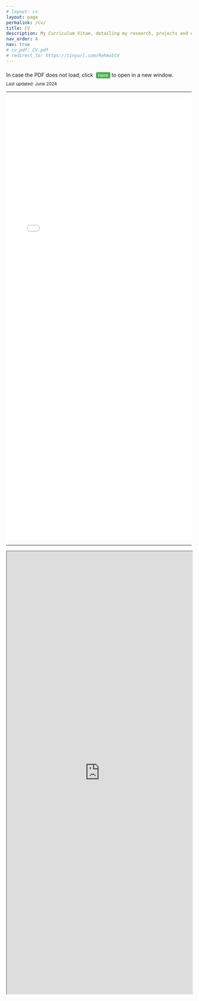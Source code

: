 ```yaml
---
# layout: cv
layout: page
permalink: /cv/
title: CV
description: My Curriculum Vitae, detailing my research, projects and other experiences.
nav_order: 4
nav: true
# cv_pdf: CV.pdf
# redirect_to: https://tinyurl.com/RehmatCV
---
```


<!-- https://drive.google.com/file/d/1n66AEPDVcZ9SJzgoBOQiw0sut9mPGPVR/view?usp=share_link -->
<div class="tba">
In case the PDF does not load, click &nbsp;<button onclick="window.open('https://tinyurl.com/RehmatCV')" class="greenbutton">here</button> to open in a new window.
</div>


<div class="tba"><small>Last updated: June 2024</small></div>
<hr>
<embed src="../assets/pdf/CV.pdf" width="100%" height="1200px" type="application/pdf">
<hr>

<iframe
  src="https://drive.google.com/file/d/1n66AEPDVcZ9SJzgoBOQiw0sut9mPGPVR/preview"
  width="100%"
  height="1200px"
  allowfullscreen="true"
  sallow="autoplay"
></iframe>

<style>
.greenbutton {
  background-color: #4CAF50;
  color: white;
  /* padding: 14px 20px; */
  margin: 8px 0;
  border: none;
  border-radius: 4px;
  cursor: pointer;
}

.greenbutton:hover {
  background-color: #45a049;
}
</style>